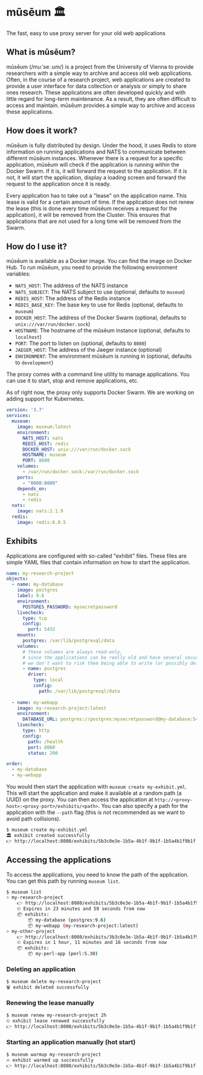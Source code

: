 # mūsēum 🏛
The fast, easy to use proxy server for your old web applications

## What is mūsēum?
mūsēum (/muːˈseː.um/) is a project from the University of Vienna to provide researchers with a simple way to archive and access old web applications. Often, in the course of a research project, web applications are created to provide a user interface for data collection or analysis or simply to share ones research. These applications are often developed quickly and with little regard for long-term maintenance. As a result, they are often difficult to access and maintain. mūsēum provides a simple way to archive and access these applications.

## How does it work?
mūsēum is fully distributed by design. Under the hood, it uses Redis to store information on running applications and NATS to communicate between different mūsēum instances. Whenever there is a request for a specific application, mūsēum will check if the application is running within the Docker Swarm. If it is, it will forward the request to the application. If it is not, it will start the application, display a loading screen and forward the request to the application once it is ready. 

Every application has to take out a "lease" on the application name. This lease is valid for a certain amount of time. If the application does not renew the lease (this is done every time mūsēum receives a request for the application), it will be removed from the Cluster. This ensures that applications that are not used for a long time will be removed from the Swarm.

## How do I use it?
mūsēum is available as a Docker image. You can find the image on Docker Hub. To run mūsēum, you need to provide the following environment variables:

* `NATS_HOST`: The address of the NATS instance
* `NATS_SUBJECT`: The NATS subject to use (optional, defaults to `museum`)
* `REDIS_HOST`: The address of the Redis instance
* `REDIS_BASE_KEY`: The base key to use for Redis (optional, defaults to `museum`)
* `DOCKER_HOST`: The address of the Docker Swarm (optional, defaults to `unix:///var/run/docker.sock`)
* `HOSTNAME`: The hostname of the mūsēum instance (optional, defaults to `localhost`)
* `PORT`: The port to listen on (optional, defaults to `8080`)
* `JAEGER_HOST`: The address of the Jaeger instance (optional)
* `ENVIRONMENT`: The environment mūsēum is running in (optional, defaults to `development`)

The proxy comes with a command line utility to manage applications. You can use it to start, stop and remove applications, etc.

As of right now, the proxy only supports Docker Swarm. We are working on adding support for Kubernetes.

```yaml
version: '3.7'
services:
  museum:
    image: museum:latest
    environment:
      NATS_HOST: nats
      REDIS_HOST: redis
      DOCKER_HOST: unix:///var/run/docker.sock
      HOSTNAME: museum
      PORT: 8080
    volumes:
      - /var/run/docker.sock:/var/run/docker.sock
    ports:
      - "8080:8080"
    depends_on:
      - nats
      - redis
  nats:
    image: nats:2.1.9
  redis:
    image: redis:6.0.5
```

## Exhibits

Applications are configured with so-called "exhibit" files. These files are simple YAML files that contain information on how to start the application.

```yaml
name: my-research-project
objects:
  - name: my-database
    image: postgres
    label: 9.6
    environment:
      POSTGRES_PASSWORD: mysecretpassword
    livecheck:
      type: tcp
      config:
        port: 5432
    mounts:
      postgres: /var/lib/postgresql/data
    volumes:
      # these volumes are always read-only, 
      # since the applications can be really old and have several security vulnerabilities,
      # we don't want to risk them being able to write (or possibly delete) any data
      - name: postgres
        driver:
          type: local
          config:
            path: /var/lib/postgresql/data
      
  - name: my-webapp
    image: my-research-project:latest
    environment:
      DATABASE_URL: postgres://postgres:mysecretpassword@my-database:5432/postgres
    livecheck:
      type: http
      config:
        path: /health
        port: 8080
        status: 200

order:
  - my-database
  - my-webapp
```

You would then start the application with `museum create my-exhibit.yml`. This will start the application and make it available at a random path (a UUID) on the proxy. You can then access the application at `http://<proxy-host>:<proxy-port>/exhibits/<path>`. You can also specify a path for the application with the `--path` flag (this is not recommended as we want to avoid path collisions).

```bash
$ museum create my-exhibit.yml
🏛 exhibit created successfully
👉 http://localhost:8080/exhibits/5b3c0e3e-1b5a-4b1f-9b1f-1b5a4b1f9b1f
```

## Accessing the applications

To access the applications, you need to know the path of the application. You can get this path by running `museum list`. 

```bash
$ museum list
> my-research-project
    👉 http://localhost:8080/exhibits/5b3c0e3e-1b5a-4b1f-9b1f-1b5a4b1f9b1f
    ⏲ Expires in 23 minutes and 59 seconds from now
    📦 exhibits:
        📦 my-database (postgres:9.6)
        📦 my-webapp (my-research-project:latest)
> my-other-project
    👉 http://localhost:8080/exhibits/3b3c0e3e-1b5a-4b1f-9b1f-1b5a4b1f9b1f
    ⏲ Expires in 1 hour, 11 minutes and 16 seconds from now
    📦 exhibits:
        📦 my-perl-app (perl:5.30)
```

### Deleting an application
```bash
$ museum delete my-research-project
🗑 exhibit deleted successfully
```

### Renewing the lease manually
```bash
$ museum renew my-research-project 2h
⏲ exhibit lease renewed successfully
👉 http://localhost:8080/exhibits/5b3c0e3e-1b5a-4b1f-9b1f-1b5a4b1f9b1f
```

### Starting an application manually (hot start)
```bash
$ museum warmup my-research-project
🔥 exhibit warmed up successfully
👉 http://localhost:8080/exhibits/5b3c0e3e-1b5a-4b1f-9b1f-1b5a4b1f9b1f
```
